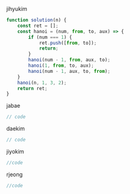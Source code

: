 jihyukim
```js
function solution(n) {
    const ret = [];
    const hanoi = (num, from, to, aux) => {
        if (num === 1) {
            ret.push([from, to]);
            return;
        }
        hanoi(num - 1, from, aux, to);
        hanoi(1, from, to, aux);
        hanoi(num - 1, aux, to, from);
    }
    hanoi(n, 1, 3, 2);
    return ret;
}
```
jabae
```js
// code
```
daekim
```js
// code
```
jiyokim
```js
//code
```
rjeong
```js
//code
```
